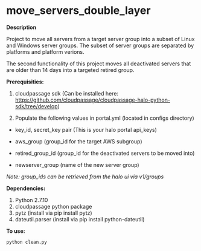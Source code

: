 # move_servers_double_layer
<b> Description </b>

Project to move all servers from a target server group into a subset of Linux and Windows server groups. The subset of server groups are separated by platforms and platform verions.

The second functionality of this project moves all deactivated servers that are older than 14 days into a targeted retired group.

<b> Prerequisities: </b>

1. cloudpassage sdk (Can be installed here: https://github.com/cloudpassage/cloudpassage-halo-python-sdk/tree/develop)

2. Populate the following values in portal.yml (located in configs directory)

  * key_id, secret_key pair (This is your halo portal api_keys)
  
  * aws_group (group_id for the target AWS subgroup)
    
  * retired_group_id (group_id for the deactivated servers to be moved into)
  
  * newserver_group (name of the new server group)
  
  <i> Note: group_ids can be retrieved from the halo ui via v1/groups </i>
  
 
<b> Dependencies: </b>

1. Python 2.7.10 
2. cloudpassage python package
3. pytz (install via pip install pytz)
4. dateutil.parser (install via pip install python-dateutil)

<b> To use: </b>

```
python clean.py
```
